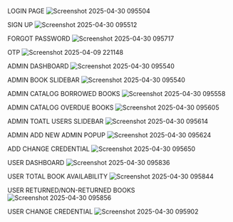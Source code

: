 LOGIN PAGE
![Screenshot 2025-04-30 095504](https://github.com/user-attachments/assets/5089c647-2191-4ac0-bdc9-a586f6b703e1)

SIGN UP
![Screenshot 2025-04-30 095512](https://github.com/user-attachments/assets/271e87b6-beed-40c8-bed6-101287d33817)

FORGOT PASSWORD
![Screenshot 2025-04-30 095717](https://github.com/user-attachments/assets/9f47408e-87a0-4503-a8a7-af7ddf46b0f1)

OTP
![Screenshot 2025-04-09 221148](https://github.com/user-attachments/assets/4c670e87-66f1-4277-a5dd-bba068e4f348)

ADMIN DASHBOARD
![Screenshot 2025-04-30 095540](https://github.com/user-attachments/assets/81b6e7f9-9d7f-49b2-bbaf-37f274a0f53d)

ADMIN BOOK SLIDEBAR
![Screenshot 2025-04-30 095540](https://github.com/user-attachments/assets/367ca6de-49f7-47d0-9053-5d58eb3059ed)

ADMIN CATALOG BORROWED BOOKS
![Screenshot 2025-04-30 095558](https://github.com/user-attachments/assets/ea7661ea-993b-4d23-99a1-bb455fe7ea46)

ADMIN CATALOG OVERDUE BOOKS
![Screenshot 2025-04-30 095605](https://github.com/user-attachments/assets/abd33aab-78eb-4619-a968-71e97c74d637)

ADMIN TOATL USERS SLIDEBAR
![Screenshot 2025-04-30 095614](https://github.com/user-attachments/assets/8864daf9-5870-4c27-a81c-e6641506f93e)

ADMIN ADD NEW ADMIN POPUP
![Screenshot 2025-04-30 095624](https://github.com/user-attachments/assets/e9646863-0644-4321-bd58-23678abad5c5)

ADD CHANGE CREDENTIAL
![Screenshot 2025-04-30 095650](https://github.com/user-attachments/assets/756894eb-0e6c-4c82-9472-c20e3b72018f)

USER DASHBOARD
![Screenshot 2025-04-30 095836](https://github.com/user-attachments/assets/c0b98479-71c1-4008-8db0-caae785598b1)

USER TOTAL BOOK AVAILABILITY
![Screenshot 2025-04-30 095844](https://github.com/user-attachments/assets/f0ee4f47-d6f3-46b2-afbc-74ee470be246)

USER RETURNED/NON-RETURNED BOOKS
![Screenshot 2025-04-30 095856](https://github.com/user-attachments/assets/7c05c323-4b79-4117-bd19-a9e83e044787)

USER CHANGE CREDENTIAL
![Screenshot 2025-04-30 095902](https://github.com/user-attachments/assets/5514a93b-2cf5-4b00-8d49-b677ee0a0991)





